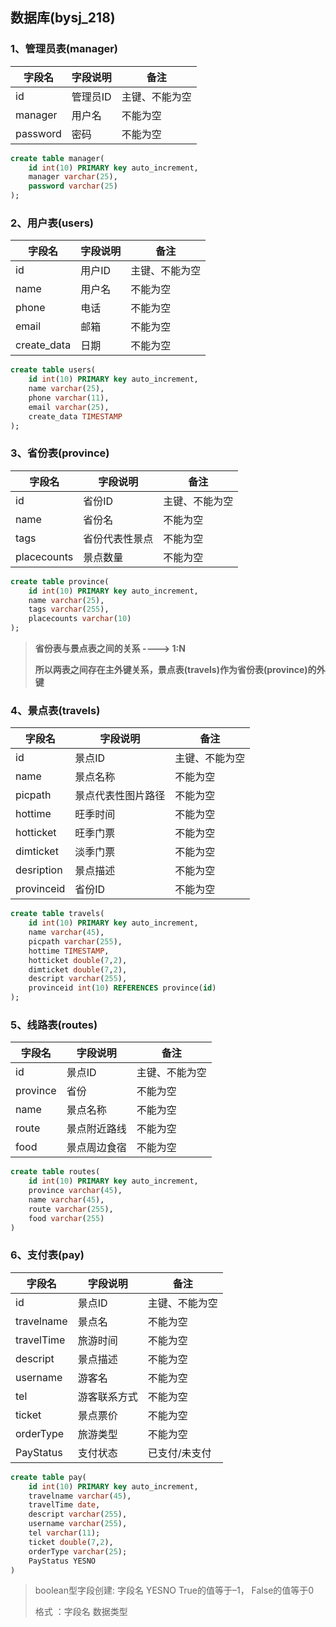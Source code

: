 ## 数据库(bysj_218)

### 1、管理员表(manager)

| 字段名   | 字段说明 | 备注           |
| -------- | -------- | -------------- |
| id       | 管理员ID | 主键、不能为空 |
| manager  | 用户名   | 不能为空       |
| password | 密码     | 不能为空       |

```sql
create table manager(
	id int(10) PRIMARY key auto_increment,
    manager varchar(25),
    password varchar(25)
);
```



### 2、用户表(users)

| 字段名      | 字段说明 | 备注           |
| ----------- | -------- | -------------- |
| id          | 用户ID   | 主键、不能为空 |
| name        | 用户名   | 不能为空       |
| phone       | 电话     | 不能为空       |
| email       | 邮箱     | 不能为空       |
| create_data | 日期     | 不能为空       |

```sql
create table users(
    id int(10) PRIMARY key auto_increment,
    name varchar(25),
    phone varchar(11),
    email varchar(25),
    create_data TIMESTAMP
);
```

### 3、省份表(province)

| 字段名      | 字段说明       | 备注           |
| ----------- | -------------- | -------------- |
| id          | 省份ID         | 主键、不能为空 |
| name        | 省份名         | 不能为空       |
| tags        | 省份代表性景点 | 不能为空       |
| placecounts | 景点数量       | 不能为空       |

```sql
create table province(
	id int(10) PRIMARY key auto_increment,
    name varchar(25),
    tags varchar(255),
    placecounts varchar(10)
);
```

> **省份表与景点表之间的关系     ---->     1:N**
>
> **所以两表之间存在主外键关系，景点表(travels)作为省份表(province)的外键**

### 4、景点表(travels)

| 字段名     | 字段说明           | 备注           |
| ---------- | ------------------ | -------------- |
| id         | 景点ID             | 主键、不能为空 |
| name       | 景点名称           | 不能为空       |
| picpath    | 景点代表性图片路径 | 不能为空       |
| hottime    | 旺季时间           | 不能为空       |
| hotticket  | 旺季门票           | 不能为空       |
| dimticket  | 淡季门票           | 不能为空       |
| desription | 景点描述           | 不能为空       |
| provinceid | 省份ID             | 不能为空       |

```sql
create table travels(
	id int(10) PRIMARY key auto_increment,
    name varchar(45),
    picpath varchar(255),
    hottime TIMESTAMP,
    hotticket double(7,2),
    dimticket double(7,2),
    descript varchar(255),
    provinceid int(10) REFERENCES province(id)
);
```

### 5、线路表(routes)

| 字段名   | 字段说明     | 备注           |
| -------- | ------------ | -------------- |
| id       | 景点ID       | 主键、不能为空 |
| province | 省份         | 不能为空       |
| name     | 景点名称     | 不能为空       |
| route    | 景点附近路线 | 不能为空       |
| food     | 景点周边食宿 | 不能为空       |

```sql
create table routes(
	id int(10) PRIMARY key auto_increment,
	province varchar(45),
	name varchar(45),
	route varchar(255),
	food varchar(255)
)
```

### 6、支付表(pay)

| 字段名     | 字段说明     | 备注           |
| ---------- | ------------ | -------------- |
| id         | 景点ID       | 主键、不能为空 |
| travelname | 景点名       | 不能为空       |
| travelTime | 旅游时间     | 不能为空       |
| descript   | 景点描述     | 不能为空       |
| username   | 游客名       | 不能为空       |
| tel        | 游客联系方式 | 不能为空       |
| ticket     | 景点票价     | 不能为空       |
| orderType  | 旅游类型     | 不能为空       |
| PayStatus  | 支付状态     | 已支付/未支付  |

```sql
create table pay(
	id int(10) PRIMARY key auto_increment,
	travelname varchar(45),
	travelTime date,
    descript varchar(255),
    username varchar(255),
    tel varchar(11);
	ticket double(7,2),
    orderType varchar(25);
	PayStatus YESNO
)
```

> boolean型字段创建:  字段名 YESNO True的值等于–1， False的值等于0 
>
> 格式 ：字段名  数据类型

